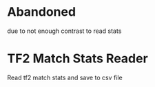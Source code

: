 # Abandoned
due to not enough contrast to read stats

# TF2 Match Stats Reader
Read tf2 match stats and save to csv file
